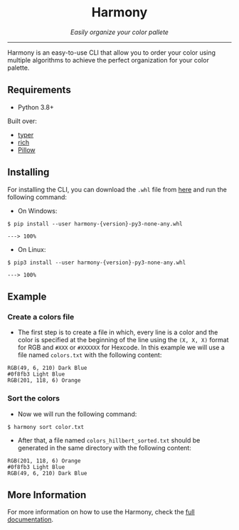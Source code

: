 <h1 align="center">Harmony</h1>
<p align="center">
    <em>Easily organize your color pallete</em>
</p>

---

Harmony is an easy-to-use CLI that allow you to order your color using multiple algorithms to achieve the perfect organization for your color palette.


## Requirements

- Python 3.8+

Built over:
- [typer](https://typer.tiangolo.com/)
- [rich](https://rich.readthedocs.io/en/latest/)
- [Pillow](https://pillow.readthedocs.io/en/stable/)


## Installing

For installing the CLI, you can download the `.whl` file from [here](https://github.com/verocloud/color-sorting-cli/releases/download/1.0.1/harmony-1.0.1-py3-none-any.whl) and run the following command:

- On Windows:
```
$ pip install --user harmony-{version}-py3-none-any.whl

---> 100%
```

- On Linux:
```
$ pip3 install --user harmony-{version}-py3-none-any.whl

---> 100%
```


## Example

### Create a colors file

 - The first step is to create a file in which, every line is a color and the color is specified at the beginning of the line using the `(X, X, X)` format for RGB and `#XXX` or `#XXXXXX` for Hexcode. In this example we will use a file named `colors.txt` with the following content:

```
RGB(49, 6, 210) Dark Blue
#0f8fb3 Light Blue
RGB(201, 118, 6) Orange
```

### Sort the colors

- Now we will run the following command:

```
$ harmony sort color.txt
```

- After that, a file named `colors_hillbert_sorted.txt` should be generated in the same directory with the following content:

```
RGB(201, 118, 6) Orange
#0f8fb3 Light Blue
RGB(49, 6, 210) Dark Blue
```


## More Information

For more information on how to use the Harmony, check the [full documentation](https://xlurio.github.io/harmony-docs/).